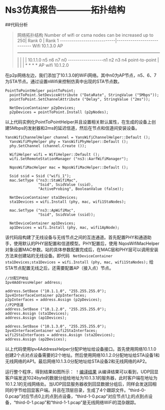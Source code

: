 # Ns3仿真报告————拓扑结构
##代码分析
  > 网络拓扑结构
  > Number of wifi or csma nodes can be increased up to 250|
  >                    Rank 0 |  Rank 1
  >----------------------------|----------------------------
  >Wifi 10.1.3.0
  >               AP
  >  *   *    *    *
  >  |   |    |    |  10.1.1.0
  > n5   n6   n7   n0 ------------------n1   n2   n3   n4
  >                    point-to-point   |     |    |    | 
  >                                     *     *    *    *
  >                                     AP
  >                                     wifi 10.1.2.0
  
 在p2p网络左边，我们添加了10.1.3.0的WiFi网络。其中n0为AP节点，n5、6、7为STA节点。通过设置nWifi来控制仿真中出现的STA节点数。

```
PointToPointHelper pointToPoint;
  pointToPoint.SetDeviceAttribute ("DataRate", StringValue ("5Mbps"));
  pointToPoint.SetChannelAttribute ("Delay", StringValue ("2ms"));

  NetDeviceContainer p2pDevices;
  p2pDevices = pointToPoint.Install (p2pNodes);
  ```
  以上代码实例化PointToPointHelper并且设置相关默认属性，在生成的设备上创建5Mbps的发射器和2ms的延迟信道，然后在节点和信道间安装设备。

```
YansWifiChannelHelper channel = YansWifiChannelHelper::Default ();
  YansWifiPhyHelper phy = YansWifiPhyHelper::Default ();
  phy.SetChannel (channel.Create ());

  WifiHelper wifi = WifiHelper::Default ();
  wifi.SetRemoteStationManager ("ns3::AarfWifiManager");

  NqosWifiMacHelper mac = NqosWifiMacHelper::Default ();

  Ssid ssid = Ssid ("wifi_1");
  mac.SetType ("ns3::StaWifiMac",
               "Ssid", SsidValue (ssid),
               "ActiveProbing", BooleanValue (false));

  NetDeviceContainer sta1Devices;
  sta1Devices = wifi.Install (phy, mac, wifi1StaNodes);

  mac.SetType ("ns3::ApWifiMac",
               "Ssid", SsidValue (ssid));

  NetDeviceContainer ap1Devices;
  ap1Devices = wifi.Install (phy, mac, wifi1ApNode);
  ```
  
  该代码段构建了无线设备与无线节点之间的互连通道。首先配置PHY和通道助手，使用默认的PHY层配置和信道模型。PHY配置后，使用 NqosWifiMacHelper对象设置MAC参数。站的具体参数配置完成后，在MAC层和PHY层可以调用安装方法来创建站的无线设备。即代码 ``
  NetDeviceContainer sta1Devices;sta1Devices = wifi.Install (phy, mac, wifi1StaNodes);`` 给STA节点配置无线之后，还需要配置AP（接入点）节点。
  
  ```
  //分配IP地址
  Ipv4AddressHelper address;

  address.SetBase ("10.1.1.0", "255.255.255.0");
  Ipv4InterfaceContainer p2pInterfaces;
  p2pInterfaces = address.Assign (p2pDevices);
//P2P信道
  address.SetBase ("10.1.2.0", "255.255.255.0");
  address.Assign (sta1Devices);
  address.Assign (ap1Devices);

  address.SetBase ("10.1.3.0", "255.255.255.0");
  Ipv4InterfaceContainer wifi2StaInterfaces;
  wifi2StaInterfaces = address.Assign (sta2Devices);
  address.Assign (ap2Devices);
  ```
  以上代码使用Ipv4AddressHelper分配IP地址给设备接口。首先使用网络10.1.1.0创建2个点对点设备需要的2个地址。然后使用网络10.1.2.0分配地址给STA设备1和无线网络的AP1。最后网络10.1.3.0分配地址给STA设备2和无线网络的AP2。
  
  运行整个程序，得到结果如图所示：
  ！[编译结果](http://7xrn7f.com1.z0.glb.clouddn.com/16-6-20/47230805.jpg)
  从编译结果可以看到，UDP回显客户端发送1024byte的数据分组给地址为10.1.3.1的服务器，此时客户端在地址为10.1.2.1的无线网络处。当UDP回显服务器收到回显数据分组后，同样会发送回相同的字节给回显客户端。并且在顶层目录，生成了4个跟踪文件。“third-0-0.pcap”对应节点0上的点到点设备，“third-1-0.pcap”对应节点1上的点到点设备，“third-0-1.pcap”和“third-1-1.pcap”是无线网络WiFi的混杂跟踪。
  
